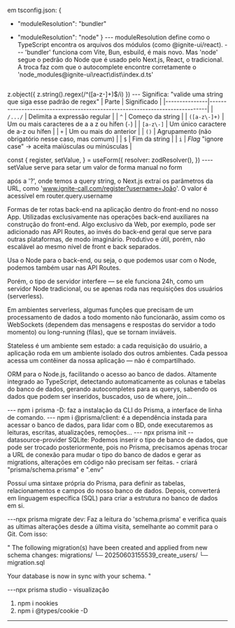 <!-- autocomplete do '@ignite-ui/react' -->
em tsconfig.json: {
- "moduleResolution": "bundler"
+ "moduleResolution": "node"
}
--- moduleResolution define como o TypeScript encontra os arquivos dos módulos (como @ignite-ui/react). 
--- 'bundler' funciona com Vite, Bun, esbuild, é mais novo. Mas 'node' segue o pedrão do Node que é usado pelo Next.js, React, o tradicional. A troca faz com que o autocomplete encontre corretamente o 'node_modules\@ignite-ui\react\dist\index.d.ts'

<!-- Tag image i = quality e priority -->
<Image src={previewImage} height={400} quality={100} priority alt="" />

<!-- validação com Zod -->
z.object({
  z.string().regex(/^([a-z\-]+)$/i)
})
--- Significa: "valide uma string que siga esse padrão de regex"
| Parte         | Significado                                                                 |
|---------------|-----------------------------------------------------------------------------|
| `/.../`       | Delimita a expressão regular                                                |
| `^`           | Começo da string                                                            |
| `([a-z\-]+)`  | Um ou mais caracteres de a a z ou hífen (`-`)                               |
| `[a-z\-]`     | Um único caractere de a-z ou hífen                                          |
| `+`           | Um ou mais do anterior                                                      |
| `()`          | Agrupamento (não obrigatório nesse caso, mas comum)                         |
| `$`           | Fim da string                                                               |
| `i`           | *Flag* "ignore case" → aceita maiúsculas ou minúsculas                     |



<!-- HookForm -->
 const {
    register,
    setValue,
  } = useForm({
    resolver: zodResolver(),
  })
----setValue serve para setar um valor de forma manual no form

<!-- query.router -->
após a '?', onde temos a query string, o Next.js extraí os parâmetros da URL, como 'www.ignite-call.com/register?username=João'. O valor é acessível em router.query.username

<!-- API ROUTES - overview -->
Formas de ter rotas back-end na aplicação dentro do front-end no nosso App. Utilizadas exclusivamente nas operações back-end auxiliares na construção do front-end.
Algo exclusivo da Web, por exemplo, pode ser adicionado nas API Routes, ao invés do back-end geral que serve para outras plataformas, de modo imaginário.
Produtivo e útil, porém, não escalável ao mesmo nível de front e back separados.

Usa o Node para o back-end, ou seja, o que podemos usar com o Node, podemos também usar nas API Routes.

Porém, o tipo de servidor interfere — se ele funciona 24h, como um servidor Node tradicional, ou se apenas roda nas requisições dos usuários (serverless).

Em ambientes serverless, algumas funções que precisam de um processamento de dados a todo momento não funcionarão, assim como os WebSockets (dependem das mensagens e respostas do servidor a todo momento) ou long-running (filas), que se tornam inviáveis.

Stateless é um ambiente sem estado: a cada requisição do usuário, a aplicação roda em um ambiente isolado dos outros ambientes. Cada pessoa acessa um contêiner da nossa aplicação — não é compartilhado.

<!-- Prisma - introdução -->
ORM para o Node.js, facilitando o acesso ao banco de dados. 
Altamente integrado ao TypeScript, detectando automaticamente as colunas e tabelas do banco de dados, gerando autocompletes para as querys, sabendo os dados que podem ser inseridos, buscados, uso de where, join...

--- npm i prisma -D: faz a instalação da CLI do Prisma, a interface de linha de comando.
--- npm i @prisma/client: é a dependência instada para acessar o banco de dados, para lidar com o BD, onde executaremos as leituras, escritas, atualizações, remoções...
--- npx prisma init --datasource-provider SQLite: Podemos inserir o tipo de banco de dados, que pode ser trocado posteriormente, pois no Prisma, precisamos apenas trocar a URL de conexão para mudar o tipo do banco de dados e gerar as migrations, alterações em código não precisam ser feitas. - criará "prisma/schema.prisma" e ".env" 

<!-- Prisma - schema.prisma -->
Possuí uma sintaxe própria do Prisma, para definir as tabelas, relacionamentos e campos do nosso banco de dados.
Depois, converterá em linguagem específica (SQL) para criar a estrutura no banco de dados em si.

<!-- Prisma - migration -->
---npx prisma migrate dev: Faz a leitura do 'schema.prisma' e verifica quais as ultimas alterações desde a última visita, semelhante ao commit para o Git. Com isso:

" The following migration(s) have been created and applied from new schema changes:
      migrations/
        └─ 20250603155539_create_users/
          └─ migration.sql

Your database is now in sync with your schema.  "

---npx prisma studio - visualização

<!-- nookies - biblioteca para cookies no next -->
1. npm i nookies
2. npm i @types/cookie -D
---